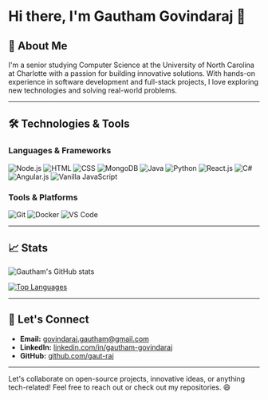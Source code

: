 # Hi there, I'm Gautham Govindaraj 👋

## 🚀 About Me

I'm a senior studying Computer Science  at the University of North Carolina at Charlotte with a passion for building innovative solutions. With hands-on experience in software development and full-stack projects, I love exploring new technologies and solving real-world problems.

---

## 🛠️ Technologies & Tools

### Languages & Frameworks
![Node.js](https://img.shields.io/badge/Node.js-339933?style=for-the-badge&logo=nodedotjs&logoColor=white)
![HTML](https://img.shields.io/badge/HTML-E34F26?style=for-the-badge&logo=html5&logoColor=white)
![CSS](https://img.shields.io/badge/CSS-1572B6?style=for-the-badge&logo=css3&logoColor=white)
![MongoDB](https://img.shields.io/badge/MongoDB-47A248?style=for-the-badge&logo=mongodb&logoColor=white)
![Java](https://img.shields.io/badge/Java-007396?style=for-the-badge&logo=java&logoColor=white)
![Python](https://img.shields.io/badge/Python-3776AB?style=for-the-badge&logo=python&logoColor=white)
![React.js](https://img.shields.io/badge/React-61DAFB?style=for-the-badge&logo=react&logoColor=white)
![C#](https://img.shields.io/badge/C%23-239120?style=for-the-badge&logo=c-sharp&logoColor=white)
![Angular.js](https://img.shields.io/badge/Angular.js-DD0031?style=for-the-badge&logo=angularjs&logoColor=white)
![Vanilla JavaScript](https://img.shields.io/badge/JavaScript-F7DF1E?style=for-the-badge&logo=javascript&logoColor=black)

### Tools & Platforms
![Git](https://img.shields.io/badge/Git-F05032?style=for-the-badge&logo=git&logoColor=white)
![Docker](https://img.shields.io/badge/Docker-2496ED?style=for-the-badge&logo=docker&logoColor=white)
![VS Code](https://img.shields.io/badge/VS%20Code-007ACC?style=for-the-badge&logo=visualstudiocode&logoColor=white)

---

## 📈 Stats

![Gautham's GitHub stats](https://github-readme-stats.vercel.app/api?username=gaut-raj&show_icons=true&theme=radical)

[![Top Languages](https://github-readme-stats.vercel.app/api/top-langs/?username=gaut-raj&layout=compact&theme=radical)](https://github.com/anuraghazra/github-readme-stats)

---

## 🤝 Let's Connect
- **Email:** govindaraj.gautham@gmail.com
- **LinkedIn:** [linkedin.com/in/gautham-govindaraj](https://linkedin.com/in/gautham-govindaraj)
- **GitHub:** [github.com/gaut-raj](https://github.com/gaut-raj)

---

Let's collaborate on open-source projects, innovative ideas, or anything tech-related! Feel free to reach out or check out my repositories. 😄
